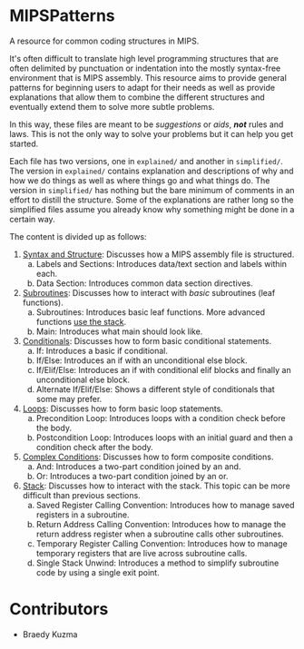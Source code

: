 # MIPSPatterns
A resource for common coding structures in MIPS.

It's often difficult to translate high level programming structures that are
often delimited by punctuation or indentation into the mostly syntax-free
environment that is MIPS assembly. This resource aims to provide general
patterns for beginning users to adapt for their needs as well as provide
explanations that allow them to combine the different structures and eventually
extend them to solve more subtle problems.

In this way, these files are meant to be _suggestions_ or _aids_, ___not___
rules and laws. This is not the only way to solve your problems but it can help
you get started.

Each file has two versions, one in `explained/` and another in `simplified/`.
The version in `explained/` contains explanation and descriptions of why and how
we do things as well as where things go and what things do. The version in
`simplified/` has nothing but the bare minimum of comments in an effort to
distill the structure. Some of the explanations are rather long so the
simplified files assume you already know why something might be done in a
certain way.

The content is divided up as follows:
<!--
  This has to be in HTML because markdown does not support specifying the type
  of ordered list.
--->
<ol type="1">
  <li>
    <a href="explained/01-SyntaxAndStructure">Syntax and Structure</a>:
    Discusses how a MIPS assembly file is structured.
    <ol type="a">
      <li>
        Labels and Sections: Introduces data/text section and labels within
        each.
      </li>
      <li>
        Data Section: Introduces common data section directives.
      </li>
    </ol>
  </li>
  <li>
    <a href="explained/02-Subroutines">Subroutines</a>: Discusses how to
    interact with <em>basic</em> subroutines (leaf functions).
    <ol type="a">
      <li>
        Subroutines: Introduces basic leaf functions. More advanced functions
        <a href="#stack">use the stack</a>.
      </li>
      <li>
        Main: Introduces what main should look like.
      </li>
    </ol>
  </li>
  <li>
    <a href="explained/03-Conditionals">Conditionals</a>: Discusses how to
    form basic conditional statements.
    <ol type="a">
      <li>
        If: Introduces a basic if conditional.
      </li>
      <li>
        If/Else: Introduces an if with an unconditional else block.
      </li>
      <li>
        If/Elif/Else: Introduces an if with conditional elif blocks and finally
        an unconditional else block.
      </li>
      <li>
        Alternate If/Elif/Else: Shows a different style of conditionals that
        some may prefer.
      </li>
    </ol>
  </li>
  <li>
    <a href="explained/04-Loops">Loops</a>: Discusses how to form
    basic loop statements.
    <ol type="a">
      <li>
        Precondition Loop: Introduces loops with a condition check before the
        body.
      </li>
      <li>
        Postcondition Loop: Introduces loops with an initial guard and then a
        condition check after the body.
      </li>
    </ol>
  </li>
  <li>
    <a href="explained/05-ComplexConditions">Complex Conditions</a>: Discusses how to form
    composite conditions.
    <ol type="a">
      <li>
        And: Introduces a two-part condition joined by an and.
      </li>
      <li>
        Or: Introduces a two-part condition joined by an or.
      </li>
    </ol>
  </li>
  <li>
    <a href="explained/06-Stack" name="stack">Stack</a>: Discusses
    how to interact with the stack. This topic can be more difficult than
    previous sections.
    <ol type="a">
      <li>
        Saved Register Calling Convention: Introduces how to manage saved
        registers in a subroutine.
      </li>
      <li>
        Return Address Calling Convention: Introduces how to manage the return
        address register when a subroutine calls other subroutines.
      </li>
      <li>
        Temporary Register Calling Convention: Introduces how to manage
        temporary registers that are live across subroutine calls.
      </li>
      <li>
        Single Stack Unwind: Introduces a method to simplify subroutine code
        by using a single exit point.
      </li>
    </ol>
  </li>
</ol>

# Contributors
 * Braedy Kuzma

